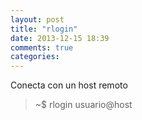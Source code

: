 ```yaml
---
layout: post
title: "rlogin"
date: 2013-12-15 18:39
comments: true
categories: 
---
```

Conecta con un host remoto

>~$ rlogin usuario@host

